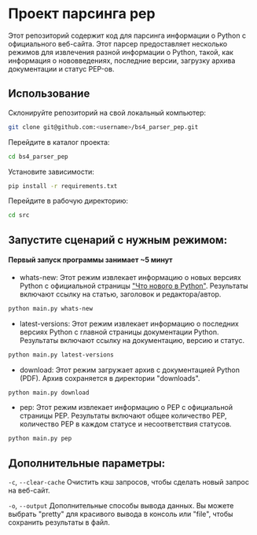 # Проект парсинга pep
Этот репозиторий содержит код для парсинга информации о Python 
с официального веб-сайта. Этот парсер предоставляет несколько режимов 
для извлечения разной информации о Python, такой, как информация о нововведениях, 
последние версии, загрузку архива документации и статус PEP-ов.


## Использование
Склонируйте репозиторий на свой локальный компьютер:
```bash
git clone git@github.com:<username>/bs4_parser_pep.git
```

Перейдите в каталог проекта:
```bash
cd bs4_parser_pep
```

Установите зависимости:
```bash
pip install -r requirements.txt
```

Перейдите в рабочую директорию:
```bash
cd src
```

## Запустите сценарий с нужным режимом:
#### Первый запуск программы занимает ~5 минут
* whats-new: Этот режим извлекает информацию о новых версиях Python с 
официальной страницы ["Что нового в Python"](https://docs.python.org/3/whatsnew/). 
Результаты включают ссылку на статью, заголовок и редактора/автор.
```bash
python main.py whats-new
```

* latest-versions: Этот режим извлекает информацию о последних версиях 
Python с главной страницы документации Python. 
Результаты включают ссылку на документацию, версию и статус.
```bash
python main.py latest-versions
```

* download: Этот режим загружает архив с документацией Python (PDF). 
Архив сохраняется в директории "downloads".
```bash
python main.py download
```

* pep: Этот режим извлекает информацию о PEP с официальной страницы 
PEP. Результаты включают общее количество PEP, 
количество PEP в каждом статусе и несоответствия статусов.
```bash
python main.py pep
```

## Дополнительные параметры:

```-c```, ```--clear-cache``` Очистить кэш запросов, чтобы 
сделать новый запрос на веб-сайт.

```-o```, ```--output``` Дополнительные способы вывода данных. 
Вы можете выбрать "pretty" для красивого вывода в консоль 
или "file", чтобы сохранить результаты в файл.
